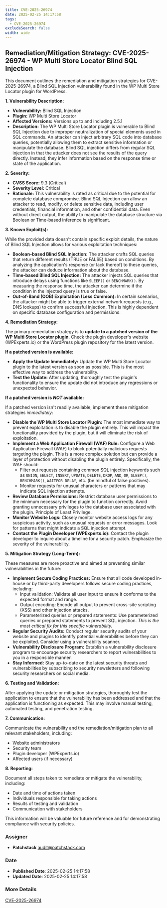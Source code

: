 ```yaml
---
title: CVE-2025-26974
date: 2025-02-25 14:17:58
tags:
  - CVE-2025-26974
excludeSearch: false
width: wide
---
```


## Remediation/Mitigation Strategy: CVE-2025-26974 - WP Multi Store Locator Blind SQL Injection

This document outlines the remediation and mitigation strategies for CVE-2025-26974, a Blind SQL Injection vulnerability found in the WP Multi Store Locator plugin for WordPress.

**1. Vulnerability Description:**

*   **Vulnerability:** Blind SQL Injection
*   **Plugin:** WP Multi Store Locator
*   **Affected Versions:** Versions up to and including 2.5.1
*   **Description:** The WP Multi Store Locator plugin is vulnerable to Blind SQL Injection due to improper neutralization of special elements used in SQL commands.  An attacker can inject arbitrary SQL code into database queries, potentially allowing them to extract sensitive information or manipulate the database. Blind SQL injection differs from regular SQL injection in that the attacker does not see the results of the query directly.  Instead, they infer information based on the response time or state of the application.

**2. Severity:**

*   **CVSS Score:** 9.3 (Critical)
*   **Severity Level:** Critical
*   **Rationale:** This vulnerability is rated as critical due to the potential for complete database compromise. Blind SQL Injection can allow an attacker to read, modify, or delete sensitive data, including user credentials, financial information, and other confidential data.  Even without direct output, the ability to manipulate the database structure via Boolean or Time-based inference is significant.

**3. Known Exploit(s):**

While the provided data doesn't contain specific exploit details, the nature of Blind SQL Injection allows for various exploitation techniques:

*   **Boolean-based Blind SQL Injection:**  The attacker crafts SQL queries that return different results (TRUE or FALSE) based on conditions. By analyzing the application's response (or lack thereof) to these queries, the attacker can deduce information about the database.
*   **Time-based Blind SQL Injection:** The attacker injects SQL queries that introduce delays using functions like `SLEEP()` or `BENCHMARK()`. By measuring the response time, the attacker can determine if the condition in the injected query is true or false.
*   **Out-of-Band (OOB) Exploitation (Less Common):**  In certain scenarios, the attacker might be able to trigger external network requests (e.g., DNS lookups) to confirm successful injection.  This is highly dependent on specific database configuration and permissions.

**4. Remediation Strategy:**

The primary remediation strategy is to **update to a patched version of the WP Multi Store Locator plugin**.  Check the plugin developer's website (WPExperts.io) or the WordPress plugin repository for the latest version.

**If a patched version is available:**

*   **Apply the Update Immediately:**  Update the WP Multi Store Locator plugin to the latest version as soon as possible. This is the most effective way to address the vulnerability.
*   **Test the Update:** After updating, thoroughly test the plugin's functionality to ensure the update did not introduce any regressions or unexpected behavior.

**If a patched version is *NOT* available:**

If a patched version isn't readily available, implement these mitigation strategies *immediately*:

*   **Disable the WP Multi Store Locator Plugin:** The most immediate way to prevent exploitation is to disable the plugin entirely.  This will impact the functionality provided by the plugin, but it will eliminate the risk of exploitation.
*   **Implement a Web Application Firewall (WAF) Rule:** Configure a Web Application Firewall (WAF) to block potentially malicious requests targeting the plugin.  This is a more complex solution but can provide a layer of protection without disabling the plugin entirely.  Specifically, the WAF should:
    *   Filter out requests containing common SQL injection keywords such as `UNION`, `SELECT`, `INSERT`, `UPDATE`, `DELETE`, `DROP`, `AND`, `OR`, `SLEEP()`, `BENCHMARK()`, `WAITFOR DELAY`, etc. (be mindful of false positives).
    *   Monitor requests for unusual characters or patterns that may indicate SQL injection attempts.
*   **Review Database Permissions:** Restrict database user permissions to the minimum necessary for the plugin to function correctly.  Avoid granting unnecessary privileges to the database user associated with the plugin.  Principle of Least Privilege.
*   **Monitor Website Logs:** Closely monitor website access logs for any suspicious activity, such as unusual requests or error messages.  Look for patterns that might indicate a SQL injection attempt.
*   **Contact the Plugin Developer (WPExperts.io):**  Contact the plugin developer to inquire about a timeline for a security patch.  Emphasize the severity of the vulnerability.

**5. Mitigation Strategy (Long-Term):**

These measures are more proactive and aimed at preventing similar vulnerabilities in the future:

*   **Implement Secure Coding Practices:**  Ensure that all code developed in-house or by third-party developers follows secure coding practices, including:
    *   Input validation:  Validate all user input to ensure it conforms to the expected format and range.
    *   Output encoding:  Encode all output to prevent cross-site scripting (XSS) and other injection attacks.
    *   Parameterized queries or prepared statements:  Use parameterized queries or prepared statements to prevent SQL injection. *This is the most critical fix for this specific vulnerability.*
*   **Regular Security Audits:**  Conduct regular security audits of your website and plugins to identify potential vulnerabilities before they can be exploited.  Consider using a vulnerability scanner.
*   **Vulnerability Disclosure Program:**  Establish a vulnerability disclosure program to encourage security researchers to report vulnerabilities to you in a responsible manner.
*   **Stay Informed:**  Stay up-to-date on the latest security threats and vulnerabilities by subscribing to security newsletters and following security researchers on social media.

**6. Testing and Validation:**

After applying the update or mitigation strategies, thoroughly test the application to ensure that the vulnerability has been addressed and that the application is functioning as expected. This may involve manual testing, automated testing, and penetration testing.

**7. Communication:**

Communicate the vulnerability and the remediation/mitigation plan to all relevant stakeholders, including:

*   Website administrators
*   Security team
*   Plugin developer (WPExperts.io)
*   Affected users (if necessary)

**8. Reporting:**

Document all steps taken to remediate or mitigate the vulnerability, including:

*   Date and time of actions taken
*   Individuals responsible for taking actions
*   Results of testing and validation
*   Communication with stakeholders

This information will be valuable for future reference and for demonstrating compliance with security policies.

### Assigner
- **Patchstack** <audit@patchstack.com>

### Date
- **Published Date**: 2025-02-25 14:17:58
- **Updated Date**: 2025-02-25 14:17:58

### More Details
[CVE-2025-26974](https://www.cvedetails.com/cve/CVE-2025-26974)